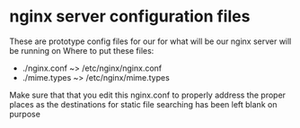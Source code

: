 # nginx server configuration files

These are prototype config files for our for what will be our nginx server will be running on
Where to put these files:

* ./nginx.conf ~> /etc/nginx/nginx.conf
* ./mime.types ~> /etc/nginx/mime.types

Make sure that that you edit this nginx.conf to properly address the proper places as the destinations for static file searching has been left blank on purpose